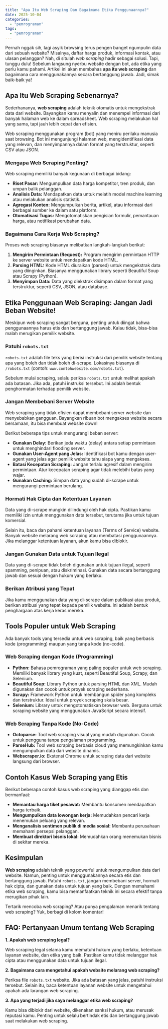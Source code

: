 ```yaml
---
title: "Apa Itu Web Scraping Dan Bagaimana Etika Penggunaannya?"
date: 2025-10-04
categories: 
  - "pemrograman"
tags: 
  - "pemrograman"
---
```


Pernah nggak sih, lagi asyik browsing terus pengen banget ngumpulin data dari sebuah website? Misalnya, daftar harga produk, informasi kontak, atau ulasan pelanggan? Nah, di situlah _web scraping_ hadir sebagai solusi. Tapi, tunggu dulu! Sebelum langsung nyerbu website dengan bot, ada etika yang perlu kamu pahami. Artikel ini akan membahas **apa itu web scraping** dan bagaimana cara menggunakannya secara bertanggung jawab. Jadi, simak baik-baik ya!

## Apa Itu Web Scraping Sebenarnya?

Sederhananya, **web scraping** adalah teknik otomatis untuk mengekstrak data dari website. Bayangkan kamu menyalin dan menempel informasi dari banyak halaman web ke dalam spreadsheet. Web scraping melakukan hal yang sama, tapi jauh lebih cepat dan efisien.

Web scraping menggunakan program (bot) yang meniru perilaku manusia saat browsing. Bot ini mengunjungi halaman web, mengidentifikasi data yang relevan, dan menyimpannya dalam format yang terstruktur, seperti CSV atau JSON.

### Mengapa Web Scraping Penting?

Web scraping memiliki banyak kegunaan di berbagai bidang:

- **Riset Pasar:** Mengumpulkan data harga kompetitor, tren produk, dan umpan balik pelanggan.
- **Analisis Data:** Mendapatkan data untuk melatih model machine learning atau melakukan analisis statistik.
- **Agregasi Konten:** Mengumpulkan berita, artikel, atau informasi dari berbagai sumber ke dalam satu platform.
- **Otomatisasi Tugas:** Mengotomatiskan pengisian formulir, pemantauan harga, atau notifikasi perubahan data.

### Bagaimana Cara Kerja Web Scraping?

Proses web scraping biasanya melibatkan langkah-langkah berikut:

1. **Mengirim Permintaan (Request):** Program mengirim permintaan HTTP ke server website untuk mendapatkan kode HTML.
2. **Parsing HTML:** Kode HTML diuraikan (parsed) untuk mengekstrak data yang diinginkan. Biasanya menggunakan library seperti Beautiful Soup atau Scrapy (Python).
3. **Menyimpan Data:** Data yang diekstrak disimpan dalam format yang terstruktur, seperti CSV, JSON, atau database.

## Etika Penggunaan Web Scraping: Jangan Jadi Beban Website!

Meskipun web scraping sangat berguna, penting untuk diingat bahwa penggunaannya harus etis dan bertanggung jawab. Kalau tidak, bisa-bisa malah merugikan pemilik website.

### Patuhi `robots.txt`

`robots.txt` adalah file teks yang berisi instruksi dari pemilik website tentang apa yang boleh dan tidak boleh di-scrape. Lokasinya biasanya di `/robots.txt` (contoh: `www.contohwebsite.com/robots.txt`).

Sebelum mulai scraping, selalu periksa `robots.txt` untuk melihat apakah ada batasan. Jika ada, patuhi instruksi tersebut. Ini adalah bentuk penghormatan terhadap pemilik website.

### Jangan Membebani Server Website

Web scraping yang tidak efisien dapat membebani server website dan menyebabkan gangguan. Bayangkan ribuan bot mengakses website secara bersamaan, itu bisa membuat website down!

Berikut beberapa tips untuk mengurangi beban server:

- **Gunakan Delay:** Berikan jeda waktu (delay) antara setiap permintaan untuk menghindari flooding server.
- **Gunakan User-Agent yang Jelas:** Identifikasi bot kamu dengan user-agent yang jelas agar pemilik website tahu siapa yang mengakses.
- **Batasi Kecepatan Scraping:** Jangan terlalu agresif dalam mengirim permintaan. Atur kecepatan scraping agar tidak melebihi batas yang wajar.
- **Gunakan Caching:** Simpan data yang sudah di-scrape untuk mengurangi permintaan berulang.

### Hormati Hak Cipta dan Ketentuan Layanan

Data yang di-scrape mungkin dilindungi oleh hak cipta. Pastikan kamu memiliki izin untuk menggunakan data tersebut, terutama jika untuk tujuan komersial.

Selain itu, baca dan pahami ketentuan layanan (Terms of Service) website. Banyak website melarang web scraping atau membatasi penggunaannya. Jika melanggar ketentuan layanan, akun kamu bisa diblokir.

### Jangan Gunakan Data untuk Tujuan Ilegal

Data yang di-scrape tidak boleh digunakan untuk tujuan ilegal, seperti spamming, penipuan, atau diskriminasi. Gunakan data secara bertanggung jawab dan sesuai dengan hukum yang berlaku.

### Berikan Atribusi yang Tepat

Jika kamu menggunakan data yang di-scrape dalam publikasi atau produk, berikan atribusi yang tepat kepada pemilik website. Ini adalah bentuk penghargaan atas kerja keras mereka.

## Tools Populer untuk Web Scraping

Ada banyak tools yang tersedia untuk web scraping, baik yang berbasis kode (programming) maupun yang tanpa kode (no-code).

### Web Scraping dengan Kode (Programming)

- **Python:** Bahasa pemrograman yang paling populer untuk web scraping. Memiliki banyak library yang kuat, seperti Beautiful Soup, Scrapy, dan Selenium.
- **Beautiful Soup:** Library Python untuk parsing HTML dan XML. Mudah digunakan dan cocok untuk proyek scraping sederhana.
- **Scrapy:** Framework Python untuk membangun spider yang kompleks dan terstruktur. Ideal untuk proyek scraping skala besar.
- **Selenium:** Library untuk mengotomatiskan browser web. Berguna untuk scraping website yang menggunakan JavaScript secara intensif.

### Web Scraping Tanpa Kode (No-Code)

- **Octoparse:** Tool web scraping visual yang mudah digunakan. Cocok untuk pengguna tanpa pengalaman programming.
- **ParseHub:** Tool web scraping berbasis cloud yang memungkinkan kamu mengumpulkan data dari website dinamis.
- **Webscraper.io:** Ekstensi Chrome untuk scraping data dari website langsung dari browser.

## Contoh Kasus Web Scraping yang Etis

Berikut beberapa contoh kasus web scraping yang dianggap etis dan bermanfaat:

- **Memantau harga tiket pesawat:** Membantu konsumen mendapatkan harga terbaik.
- **Mengumpulkan data lowongan kerja:** Memudahkan pencari kerja menemukan peluang yang relevan.
- **Menganalisis sentimen publik di media sosial:** Membantu perusahaan memahami persepsi pelanggan.
- **Membuat direktori bisnis lokal:** Memudahkan orang menemukan bisnis di sekitar mereka.

## Kesimpulan

**Web scraping** adalah teknik yang powerful untuk mengumpulkan data dari website. Namun, penting untuk menggunakannya secara etis dan bertanggung jawab. Patuhi `robots.txt`, jangan membebani server, hormati hak cipta, dan gunakan data untuk tujuan yang baik. Dengan memahami etika web scraping, kamu bisa memanfaatkan teknik ini secara efektif tanpa merugikan pihak lain.

Tertarik mencoba web scraping? Atau punya pengalaman menarik tentang web scraping? Yuk, berbagi di kolom komentar!

## FAQ: Pertanyaan Umum tentang Web Scraping

**1\. Apakah web scraping legal?**

Web scraping legal selama kamu mematuhi hukum yang berlaku, ketentuan layanan website, dan etika yang baik. Pastikan kamu tidak melanggar hak cipta atau menggunakan data untuk tujuan ilegal.

**2\. Bagaimana cara mengetahui apakah website melarang web scraping?**

Periksa file `robots.txt` website. Jika ada batasan yang jelas, patuhi instruksi tersebut. Selain itu, baca ketentuan layanan website untuk mengetahui apakah ada larangan web scraping.

**3\. Apa yang terjadi jika saya melanggar etika web scraping?**

Kamu bisa diblokir dari website, dikenakan sanksi hukum, atau merusak reputasi kamu. Penting untuk selalu bertindak etis dan bertanggung jawab saat melakukan web scraping.
